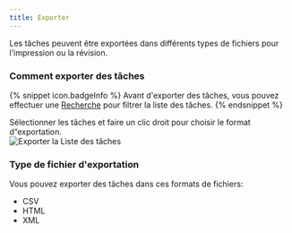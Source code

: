```yaml
---
title: Exporter
---
```

Les tâches peuvent être exportées dans différents types de fichiers pour l'impression ou la révision. 

### Comment exporter des tâches 

{% snippet icon.badgeInfo %} 
Avant d'exporter des tâches, vous pouvez effectuer une [Recherche](/fr/rdm/mac/commands/view/task-list/search/) pour filtrer la liste des tâches. 
{% endsnippet %}
 
Sélectionner les tâches et faire un clic droit pour choisir le format d“exportation.  
![Exporter la Liste des tâches](/img/fr/rdm/mac/clip4084.png)

### Type de fichier d'exportation 

Vous pouvez exporter des tâches dans ces formats de fichiers:  

* CSV 
* HTML 
* XML 

